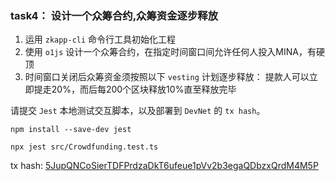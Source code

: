 
### task4： 设计一个众筹合约,众筹资金逐步释放

1. 运用 `zkapp-cli` 命令行工具初始化工程
2. 使用 `o1js` 设计一个众筹合约，在指定时间窗口间允许任何人投入MINA，有硬顶
3. 时间窗口关闭后众筹资金须按照以下 `vesting` 计划逐步释放： 提款人可以立即提走20%，而后每200个区块释放10%直至释放完毕

请提交 `Jest` 本地测试交互脚本，以及部署到 `DevNet` 的 `tx hash`。

```shell
npm install --save-dev jest

npx jest src/Crowdfunding.test.ts
```

tx hash: [5JupQNCoSierTDFPrdzaDkT6ufeue1pVv2b3egaQDbzxQrdM4M5P](https://minascan.io/devnet/tx/5JupQNCoSierTDFPrdzaDkT6ufeue1pVv2b3egaQDbzxQrdM4M5P?type=zk-tx)
